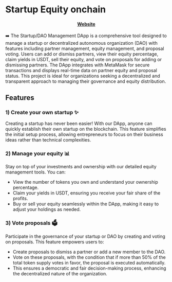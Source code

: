 # Startup Equity onchain

<h4 align="center">
  <a href="https://scaffoldeth.io">Website</a>
</h4>

➡️ The Startup/DAO Management DApp is a comprehensive tool designed to manage a startup or decentralized autonomous organization (DAO) with features including partner management, equity management, and proposal voting. Users can add or dismiss partners, view their equity percentage, claim yields in USDT, sell their equity, and vote on proposals for adding or dismissing partners. The DApp integrates with MetaMask for secure transactions and displays real-time data on partner equity and proposal status. This project is ideal for organizations seeking a decentralized and transparent approach to managing their governance and equity distribution.

## Features

### 1) Create your own startup ✨
Creating a startup has never been easier! With our DApp, anyone can quickly establish their own startup on the blockchain. This feature simplifies the initial setup process, allowing entrepreneurs to focus on their business ideas rather than technical complexities.

### 2) Manage your equity 📊
Stay on top of your investments and ownership with our detailed equity management tools. You can:

- View the number of tokens you own and understand your ownership percentage.
- Claim your yields in USDT, ensuring you receive your fair share of the profits.
- Buy or sell your equity seamlessly within the DApp, making it easy to adjust your holdings as needed.

### 3) Vote proposals 🗳️
Participate in the governance of your startup or DAO by creating and voting on proposals. This feature empowers users to:

- Create proposals to dismiss a partner or add a new member to the DAO.
- Vote on these proposals, with the condition that if more than 50% of the total token supply votes in favor, the proposal is executed automatically.
- This ensures a democratic and fair decision-making process, enhancing the decentralized nature of the organization.


